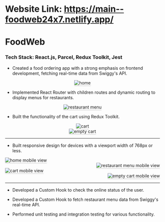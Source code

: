 # Website Link: https://main--foodweb24x7.netlify.app/

# FoodWeb

### Tech Stack: React.js, Parcel, Redux Toolkit, Jest


* Created a food ordering app with a strong emphasis on frontend development, fetching real-time data from Swiggy's API. 

<div style="text-align: center;">
    <img src="https://github.com/Sumeettt/FoodWeb/blob/main/assets/Home.png" alt="home" style="max-width:70%;box-shadow:0 2.8px 2.2px rgba(0, 0, 0, 0.12)" />
</div>

* Implemented React Router with children routes and dynamic routing to display menus for restaurants.

<div style="text-align: center;">
    <img src="https://github.com/Sumeettt/FoodWeb/blob/main/assets/RestaurantMenu.png" alt="restaurant menu" style="max-width:70%;box-shadow:0 2.8px 2.2px rgba(0, 0, 0, 0.12)" />
</div>

* Built the functionality of the cart using Redux Toolkit.

<div style="text-align: center;">
    <img src="https://github.com/Sumeettt/FoodWeb/blob/main/assets/Cart.png" alt="cart" style="max-width:70%;box-shadow:0 2.8px 2.2px rgba(0, 0, 0, 0.12)" />
</div>


<div style="text-align: center;">
    <img src="https://github.com/Sumeettt/FoodWeb/blob/main/assets/CartEmpty.png" alt="empty cart" style="max-width:70%;box-shadow:0 2.8px 2.2px rgba(0, 0, 0, 0.12)" />
</div>


-----------------


* Built responsive design for devices with a viewport width of 768px or less.

<div style="text-align: left;">
    <img src="https://github.com/Sumeettt/FoodWeb/blob/main/assets/HomeMobileView.png" alt="home mobile view" style="max-width:70%;box-shadow:0 2.8px 2.2px rgba(0, 0, 0, 0.12)" />
</div>



<div style="text-align: right;">
    <img src="https://github.com/Sumeettt/FoodWeb/blob/main/assets/RestaurantMenuMobileView.png" alt="restaurant menu mobile view" style="max-width:70%;box-shadow:0 2.8px 2.2px rgba(0, 0, 0, 0.12)" />
</div>


<div style="text-align: left;">
    <img src="https://github.com/Sumeettt/FoodWeb/blob/main/assets/CartMobileView.png" alt="cart mobile view" style="max-width:70%;box-shadow:0 2.8px 2.2px rgba(0, 0, 0, 0.12)" />
</div>


<div style="text-align: right;">
    <img src="https://github.com/Sumeettt/FoodWeb/blob/main/assets/CartEmptyMobileView.png" alt="empty cart mobile view" style="max-width:70%;box-shadow:0 2.8px 2.2px rgba(0, 0, 0, 0.12)" />
</div>


------------------

* Developed a Custom Hook to check the online status of the user.
  
* Developed a Custom Hook to fetch restaurant menu data from Swiggy's real-time API.

* Performed unit testing and integration testing for various functionality.





